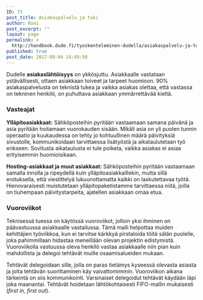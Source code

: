 ```yaml
---
ID: 73
post_title: Asiakaspalvelu ja tuki
author: Roni
post_excerpt: ""
layout: page
permalink: >
  http://handbook.dude.fi/tyoskenteleminen-dudella/asiakaspalvelu-ja-tuki
published: true
post_date: 2017-08-04 14:49:58
---
```

<p>Dudelle <b>asiakaslähtöisyys</b> on ykkösjuttu. Asiakkaalle vastataan ystävällisesti, ottaen asiakkaan toiveet ja tarpeet huomioon. 90% asiakaspalvelusta on teknistä tukea ja vaikka asiakas olettaa, että vastassa on tekninen henkilö, on puhuttava asiakkaan ymmärrettävää kieltä.</p>
<h3>Vasteajat</h3>
<p><b>Ylläpitoasiakkaat:</b> Sähköposteihin pyritään vastaamaan samana päivänä ja asia pyritään hoitamaan vuorokauden sisään. Mikäli asia on yli puolen tunnin operaatio ja kuukaudessa on tehty jo kohtuullinen määrä päivityksiä sivustolle, kommunikoidaan tarvittaessa lisätyöstä ja aikataulutetaan työ erikseen. Sovitusta aikataulusta ei tule poiketa, vaikka asiakas ei asiaa erityisemmin huomioisikaan.</p>
<p><b>Hosting-asiakkaat ja muut asiakkaat:</b> Sähköposteihin pyritään vastaamaan samalla innolla ja ripeydellä kuin ylläpitoasiakkaillekin, mutta sillä erotuksella, että viestittelyä lukuunottamatta kaikki on laskutettavaa työtä. Hienovaraisesti muistutetaan ylläpitopaketistamme tarvittaessa niitä, joilla on tiuhempaan päivitystarpeita, ajatellen asiakkaan omaa etua.</p>

<!-- wp:heading {"level":3} -->
<h3 id="vuoroviikot">Vuoroviikot</h3>
<!-- /wp:heading -->

<!-- wp:paragraph -->
<p>Teknisessä tuessa on käytössä vuoroviikot, jolloin yksi ihminen on päävastuussa asiakkaalle vastailussa. Tämä malli helpottaa muiden kehittäjien työviikkoa, kun ei tarvitse kärkkyä pirstaloida töitä sälän puolelle, joka pahimmillaan hidastaa meneillään olevan projektin edistymistä. Vuoroviikolla vastuussa oleva henkilö vastaa asiakkaalle niin pian kuin mahdollista ja delegoi tehtävät muille osaamisalueiden mukaan.</p>
<!-- /wp:paragraph -->

<!-- wp:paragraph -->
<p>Tehtävät delegoidaan sille, jolla on paras tietämys kyseessä olevasta asiasta ja jolta tehtävän suorittaminen käy vaivattomimmin. Vuoroviikon aikana tärkeintä on siis kommunikointi. Varsinaiset delegoidut tehtävät käydään läpi joka maanantai. Tehtävät hoidetaan lähtökohtaisesti FIFO-mallin mukaisesti (<em>first in, first out</em>).</p>
<!-- /wp:paragraph -->